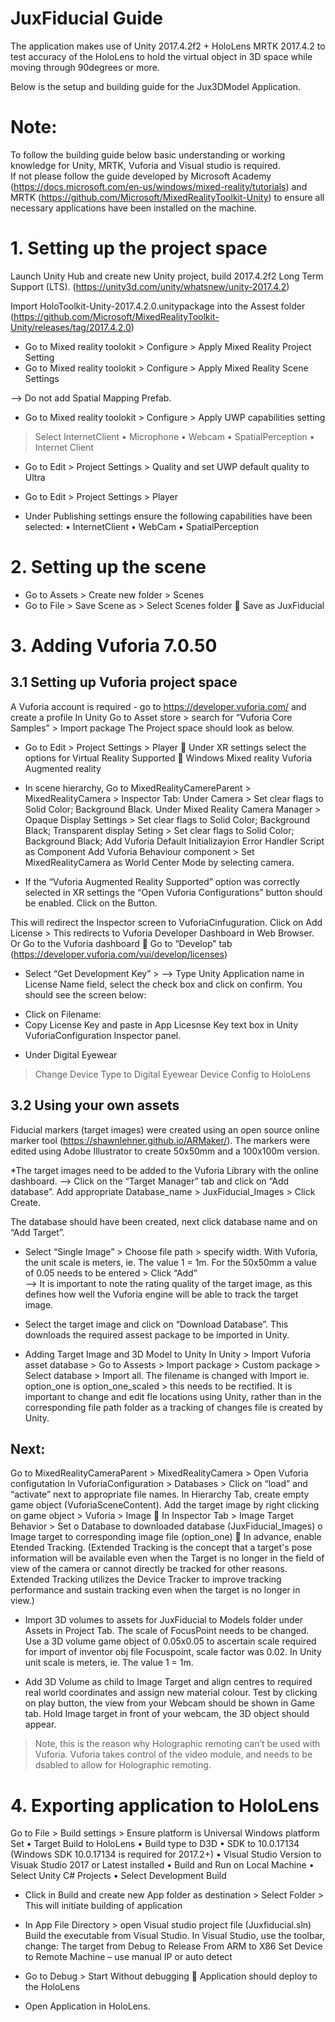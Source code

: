 # JuxFiducial Guide
The application makes use of Unity 2017.4.2f2 + HoloLens MRTK 2017.4.2 to test accuracy of the HoloLens to hold the virtual object in 3D space while moving through 90degrees or more.

Below is the setup and building guide for the Jux3DModel Application.

# Note:
To follow the building guide below basic understanding or working knowledge for Unity, MRTK, Vuforia and Visual studio is required.  
If not please follow the guide developed by Microsoft Academy (https://docs.microsoft.com/en-us/windows/mixed-reality/tutorials) and MRTK (https://github.com/Microsoft/MixedRealityToolkit-Unity) to ensure all necessary applications have been installed on the machine.

# 1. Setting up the project space #
Launch Unity Hub and create new Unity project, build 2017.4.2f2 Long Term Support (LTS).  (https://unity3d.com/unity/whatsnew/unity-2017.4.2)

Import HoloToolkit-Unity-2017.4.2.0.unitypackage into the Assest folder
(https://github.com/Microsoft/MixedRealityToolkit-Unity/releases/tag/2017.4.2.0)

* Go to Mixed reality toolokit > Configure > Apply Mixed Reality Project Setting
* Go to Mixed reality toolokit > Configure > Apply Mixed Reality Scene Settings
 
--> Do not add Spatial Mapping Prefab. 

* Go to Mixed reality toolokit > Configure > Apply UWP capabilities setting 
> Select
InternetClient
•	Microphone
•	Webcam
•	SpatialPerception
•	Internet Client 
 
* Go to Edit > Project Settings > Quality and set UWP default quality to Ultra
 
* Go to Edit > Project Settings > Player
- Under Publishing settings ensure the following capabilities have been selected:
•	InternetClient
•	WebCam
•	SpatialPerception 

# 2. Setting up the scene #
* Go to Assets > Create new folder > Scenes 
* Go to File > Save Scene as > Select Scenes folder  Save as JuxFiducial

# 3. Adding Vuforia 7.0.50 #
## 3.1 Setting up Vuforia project space ## 
A Vuforia account is required - go to https://developer.vuforia.com/ and create a profile
In Unity Go to Asset store > search for “Vuforia Core Samples” > Import package
The Project space should look as below. 
 
* Go to Edit > Project Settings > Player  Under XR settings select the options for
Virtual Reality Supported  Windows Mixed reality
Vuforia Augmented reality 

* In scene hierarchy, Go to MixedRealityCamereParent > MixedRealityCamera > Inspector Tab:
Under Camera > Set clear flags to Solid Color; Background Black.
Under Mixed Reality Camera Manager > 
Opaque Display Settings > Set clear flags to Solid Color; Background Black;
Transparent display Seting > Set clear flags to Solid Color; Background Black;
Add Vuforia Default Initializayion Error Handler Script as Component
Add Vuforia Behaviour component > Set MixedRealityCamera as World Center Mode by selecting camera.

* If the “Vuforia Augmented Reality Supported” option was correctly selected in XR settings the “Open Vuforia Configurations” button should be enabled. Click on the Button. 
 
This will redirect the Inspector screen to VuforiaCinfuguration. Click on Add License > This redirects to Vuforia Developer Dashboard in Web Browser. Or Go to the Vuforia dashboard  Go to “Develop” tab (https://developer.vuforia.com/vui/develop/licenses) 

 * Select “Get Development Key” >
 --> Type Unity Application name in License Name field, select the check box and click on confirm. You should see the screen below:

 - Click on Filename:
  - Copy License Key and paste in App Licesnse Key text box in Unity VuforiaConfiguration Inspector panel.

* Under Digital Eyewear 
> Change Device Type to Digital Eyewear
> Device Config to HoloLens

##  3.2 Using your own assets ##
Fiducial markers (target images) were created using an open source online marker tool (https://shawnlehner.github.io/ARMaker/). The markers were edited using Adobe Illustrator to create 50x50mm and a 100x100m version. 
 
*The target images need to be added to the Vuforia Library with the online dashboard.
--> Click on the “Target Manager” tab and click on “Add database”. Add appropriate Database_name > JuxFiducial_Images > Click Create.

The database should have been created, next click database name and on “Add Target”. 
 
* Select “Single Image” > Choose file path > specify width. 
With Vuforia, the unit scale is meters, ie. The value 1 = 1m. For the 50x50mm a value of 0.05 needs to be entered > Click “Add”  
--> It is important to note the rating quality of the target image, as this defines how well the Vuforia engine will be able to track the target image.

* Select the target image and  click on “Download Database”. This downloads the 
required assest package to be imported in Unity. 

* Adding Target Image and 3D Model to Unity
In Unity > Import Vuforia asset database > Go to Assests > Import package > Custom package > Select database > Import all.
The filename is changed with Import ie. option_one is option_one_scaled > this needs to be rectified. It is important to change and edit fle locations using Unity, rather than  in the corresponding file path folder as a tracking of changes file is created by Unity.  

## Next:
Go to MixedRealityCameraParent > MixedRealityCamera > Open Vuforia configutation
In VuforiaConfiguration > Databases >  Click on “load” and “activate” next to appropriate file names.
In Hierarchy Tab, create empty game object (VuforiaSceneContent). 
Add the target image by right clicking on game object > Vuforia > Image 
	In Inspector Tab > Image Target Behavior > Set 
o	Database to downloaded database (JuxFiducial_Images)
o	Image target to corresponding image file (option_one)
	In advance, enable Etended Tracking.
(Extended Tracking is the concept that a target's pose information will be available even when the Target is no longer in the field of view of the camera or cannot directly be tracked for other reasons. Extended Tracking utilizes the Device Tracker to improve tracking performance and sustain tracking even when the target is no longer in view.)

* Import 3D volumes to assets for JuxFiducial to Models folder under Assets in Project Tab. The scale of FocusPoint needs to be changed.
Use a 3D volume game object of 0.05x0.05 to ascertain scale required for import of inventor obj file Focuspoint, scale factor was 0.02. In Unity unit scale is meters, ie. The value 1 = 1m. 


* Add 3D Volume as child to Image Target and align centres to required real world coordinates and assign new material colour. Test by clicking on play button, the view from your Webcam should be shown in Game tab. Hold Image target in front of your webcam, the 3D object should appear. 
 
> Note, this is the reason why Holographic remoting can’t be used with Vuforia. Vuforia takes control of the video module, and needs to be dsabled to allow for Holographic remoting.

# 4. Exporting application to HoloLens #
Go to File > Build settings > 
Ensure platform is Universal Windows platform
Set 
•	Target Build to HoloLens
•	Build type to D3D
•	SDK to 10.0.17134  (Windows SDK 10.0.17134 is required for 2017.2+)
•	Visual Studio Version to Visuak Studio 2017 or Latest installed
•	Build and Run on Local Machine
•	Select Unity C# Projects
•	Select Development Build
 
 
* Click in Build and create new App folder as destination > Select Folder > This will initiate building of application
 
* In App File Directory > open Visual studio project file (Juxfiducial.sln)
Build the executable from Visual Studio.
In Visual Studio, use the toolbar, change:
The target from Debug to Release 
From ARM to X86 
Set Device to  Remote Machine – use manual IP or auto detect

* Go to Debug > Start Without debugging  Application should deploy to the HoloLens
* Open Application in HoloLens.
 
